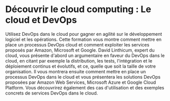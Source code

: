 # Découvrir le cloud computing : Le cloud et DevOps

Utilisez DevOps dans le cloud pour gagner en agilité sur le développement logiciel et les opérations. Cette formation vous montre comment mettre en place un processus DevOps cloud et comment exploiter les services proposés par Amazon, Microsoft et Google. David Linthicum, expert du cloud, vous présente d'abord un argumentaire en faveur du DevOps dans le cloud, en citant par exemple la distribution, les tests, l'intégration et le déploiement continus et évolutifs, et ce, quelle que soit la taille de votre organisation. Il vous montrera ensuite comment mettre en place un processus DevOps dans le cloud et vous présentera les solutions DevOps proposées par Amazon Web Services, Microsoft Azure et Google Cloud Platform. Vous découvrirez également des cas d'utilisation et des exemples concrets de services DevOps dans le cloud.
